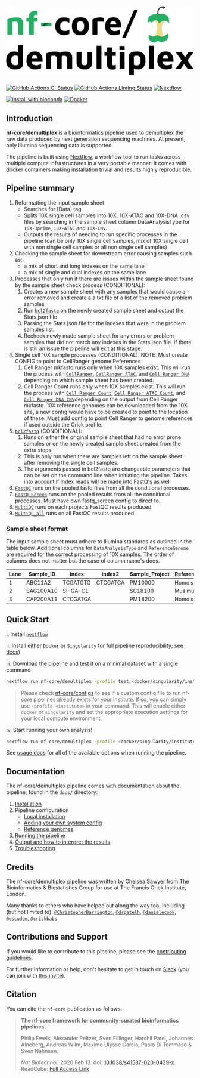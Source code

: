 # ![nf-core/demultiplex](docs/images/nf-core-demultiplex_logo.png)

[![GitHub Actions CI Status](https://github.com/nf-core/demultiplex/workflows/nf-core%20CI/badge.svg)](https://github.com/nf-core/demultiplex/actions)
[![GitHub Actions Linting Status](https://github.com/nf-core/demultiplex/workflows/nf-core%20linting/badge.svg)](https://github.com/nf-core/demultiplex/actions)
[![Nextflow](https://img.shields.io/badge/nextflow-%E2%89%A519.10.0-brightgreen.svg)](https://www.nextflow.io/)

[![install with bioconda](https://img.shields.io/badge/install%20with-bioconda-brightgreen.svg)](http://bioconda.github.io/)
[![Docker](https://img.shields.io/docker/automated/nfcore/demultiplex.svg)](https://hub.docker.com/r/nfcore/demultiplex)

## Introduction

**nf-core/demultiplex** is a bioinformatics pipeline used to demultiplex the raw data produced by next generation sequencing machines. At present, only Illumina sequencing data is supported.

The pipeline is built using [Nextflow](https://www.nextflow.io), a workflow tool to run tasks across multiple compute infrastructures in a very portable manner. It comes with docker containers making installation trivial and results highly reproducible.

## Pipeline summary

1. Reformatting the input sample sheet
    * Searches for [Data] tag
    * Splits 10X single cell samples into 10X, 10X-ATAC and 10X-DNA .csv files by searching in the sample sheet column DataAnalysisType for `10X-3prime`, `10X-ATAC` and `10X-CNV`.
    * Outputs the results of needing to run specific processes in the pipeline (can be only 10X single cell samples, mix of 10X single cell with non single cell samples or all non single cell samples)
2. Checking the sample sheet for downstream error causing samples such as:
    * a mix of short and long indexes on the same lane
    * a mix of single and dual indexes on the same lane
3. Processes that only run if there are issues within the sample sheet found by the sample sheet check process (CONDITIONAL):
      1. Creates a new sample sheet with any samples that would cause an error removed and create a a txt file of a list of the removed problem samples
      2. Run [`bcl2fastq`](http://emea.support.illumina.com/sequencing/sequencing_software/bcl2fastq-conversion-software.html) on the newly created sample sheet and output the Stats.json file
      3. Parsing the Stats.json file for the indexes that were in the problem samples list.
      4. Recheck newly made sample sheet for any errors or problem samples that did not match any indexes in the Stats.json file. If there is still an issue the pipeline will exit at this stage.
4. Single cell 10X sample processes (CONDITIONAL):
      NOTE: Must create CONFIG to point to CellRanger genome References
      1. Cell Ranger mkfastq runs only when 10X samples exist. This will run the process with [`CellRanger`](https://support.10xgenomics.com/single-cell-gene-expression/software/pipelines/latest/what-is-cell-ranger), [`CellRanger ATAC`](https://support.10xgenomics.com/single-cell-atac/software/pipelines/latest/what-is-cell-ranger-atac), and [`Cell Ranger DNA`](https://support.10xgenomics.com/single-cell-dna/software/pipelines/latest/what-is-cell-ranger-dna) depending on which sample sheet has been created.
      2. Cell Ranger Count runs only when 10X samples exist. This will run the process with [`Cell Ranger Count`](https://support.10xgenomics.com/single-cell-gene-expression/software/pipelines/latest/using/count), [`Cell Ranger ATAC Count`](https://support.10xgenomics.com/single-cell-atac/software/pipelines/latest/using/count), and [`Cell Ranger DNA CNV`](https://support.10xgenomics.com/single-cell-dna/software/pipelines/latest/using/cnv)depending on the output from Cell Ranger mkfastq. 10X reference genomes can be downloaded from the 10X site, a new config would have to be created to point to the location of these. Must add config to point Cell Ranger to genome references if used outside the Crick profile.
5. [`bcl2fastq`](http://emea.support.illumina.com/sequencing/sequencing_software/bcl2fastq-conversion-software.html) (CONDITIONAL):
      1. Runs on either the original sample sheet that had no error prone samples or on the newly created sample sheet created from the extra steps.
      2. This is only run when there are samples left on the sample sheet after removing the single cell samples.
      3. The arguments passed in bcl2fastq are changeable parameters that can be set on the command line when initiating the pipeline. Takes into account if Index reads will be made into FastQ's as well
6. [`FastQC`](https://www.bioinformatics.babraham.ac.uk/projects/fastqc/) runs on the pooled fastq files from all the conditional processes.
7. [`FastQ Screen`](https://www.bioinformatics.babraham.ac.uk/projects/fastq_screen/) runs on the pooled results from all the conditional processes. Must have own fastq_screen config to direct to.
8. [`MultiQC`](https://multiqc.info/docs/) runs on each projects FastQC results produced.
9. [`MultiQC_all`](https://multiqc.info/docs/) runs on all FastQC results produced.

### Sample sheet format

The input sample sheet must adhere to Illumina standards as outlined in the table below. Additional columns for `DataAnalysisType` and `ReferenceGenome` are required for the correct processing of 10X samples. The order of columns does not matter but the case of column name's does.

| Lane        | Sample_ID   | index   | index2 | Sample_Project | ReferenceGenome | DataAnalysisType |
|-------------|-------------|---------|--------|----------------|-----------------|------------------|
|     1       |   ABC11A2   | TCGATGTG|CTCGATGA|     PM10000    |  Homo sapiens   |    Whole Exome   |
|     2       |  SAG100A10  | SI-GA-C1|        |     SC18100    |  Mus musculus	 |    10X-3prime    |
|     3       |  CAP200A11  | CTCGATGA|        |     PM18200    |  Homo sapiens   |       Other      |

## Quick Start

i. Install [`nextflow`](https://nf-co.re/usage/installation)

ii. Install either [`Docker`](https://docs.docker.com/engine/installation/) or [`Singularity`](https://www.sylabs.io/guides/3.0/user-guide/) for full pipeline reproducibility; see [docs](https://nf-co.re/usage/configuration#basic-configuration-profiles))

iii. Download the pipeline and test it on a minimal dataset with a single command

```bash
nextflow run nf-core/demultiplex -profile test,<docker/singularity/institute>
```

> Please check [nf-core/configs](https://github.com/nf-core/configs#documentation) to see if a custom config file to run nf-core pipelines already exists for your Institute. If so, you can simply use `-profile <institute>` in your command. This will enable either `docker` or `singularity` and set the appropriate execution settings for your local compute environment.

iv. Start running your own analysis!

<!-- TODO nf-core: Update the default command above used to run the pipeline -->

```bash
nextflow run nf-core/demultiplex -profile <docker/singularity/institute> --samplesheet samplesheet.csv  --runfolder /path/to/run/directory/
```

See [usage docs](docs/usage.md) for all of the available options when running the pipeline.

## Documentation

The nf-core/demultiplex pipeline comes with documentation about the pipeline, found in the `docs/` directory:

1. [Installation](https://nf-co.re/usage/installation)
2. Pipeline configuration
    * [Local installation](https://nf-co.re/usage/local_installation)
    * [Adding your own system config](https://nf-co.re/usage/adding_own_config)
    * [Reference genomes](https://nf-co.re/usage/reference_genomes)
3. [Running the pipeline](docs/usage.md)
4. [Output and how to interpret the results](docs/output.md)
5. [Troubleshooting](https://nf-co.re/usage/troubleshooting)

## Credits

The nf-core/demultiplex pipeline was written by Chelsea Sawyer from The Bioinformatics & Biostatistics Group for use at The Francis Crick Institute, London.

Many thanks to others who have helped out along the way too, including (but not limited to): [`@ChristopherBarrington`](https://github.com/ChristopherBarrington), [`@drpatelh`](https://github.com/drpatelh), [`@danielecook`](https://github.com/danielecook), [`@escudem`](https://github.com/escudem), [`@crickbabs`](https://github.com/crickbabs)

## Contributions and Support

If you would like to contribute to this pipeline, please see the [contributing guidelines](.github/CONTRIBUTING.md).

For further information or help, don't hesitate to get in touch on [Slack](https://nfcore.slack.com/channels/demultiplex) (you can join with [this invite](https://nf-co.re/join/slack)).

## Citation

<!-- TODO nf-core: Add citation for pipeline after first release. Uncomment lines below and update Zenodo doi. -->
<!-- If you use  nf-core/demultiplex for your analysis, please cite it using the following doi: [10.5281/zenodo.XXXXXX](https://doi.org/10.5281/zenodo.XXXXXX) -->

You can cite the `nf-core` publication as follows:

> **The nf-core framework for community-curated bioinformatics pipelines.**
>
> Philip Ewels, Alexander Peltzer, Sven Fillinger, Harshil Patel, Johannes Alneberg, Andreas Wilm, Maxime Ulysse Garcia, Paolo Di Tommaso & Sven Nahnsen.
>
> _Nat Biotechnol._ 2020 Feb 13. doi: [10.1038/s41587-020-0439-x](https://dx.doi.org/10.1038/s41587-020-0439-x).  
> ReadCube: [Full Access Link](https://rdcu.be/b1GjZ)

